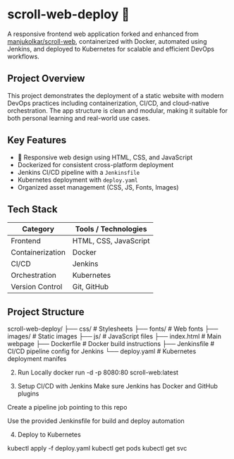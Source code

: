 # scroll-web-deploy 🚀

A responsive frontend web application forked and enhanced from [manjukolkar/scroll-web](https://github.com/manjukolkar/scroll-web), containerized with Docker, automated using Jenkins, and deployed to Kubernetes for scalable and efficient DevOps workflows.

##  Project Overview

This project demonstrates the deployment of a static website with modern DevOps practices including containerization, CI/CD, and cloud-native orchestration. The app structure is clean and modular, making it suitable for both personal learning and real-world use cases.

##  Key Features

- 🔹 Responsive web design using HTML, CSS, and JavaScript
- Dockerized for consistent cross-platform deployment
- Jenkins CI/CD pipeline with a `Jenkinsfile`
- Kubernetes deployment with `deploy.yaml`
- Organized asset management (CSS, JS, Fonts, Images)

## Tech Stack

| Category       | Tools / Technologies             |
|----------------|----------------------------------|
| Frontend       | HTML, CSS, JavaScript            |
| Containerization | Docker                         |
| CI/CD          | Jenkins                          |
| Orchestration  | Kubernetes                       |
| Version Control| Git, GitHub                      |

## Project Structure
scroll-web-deploy/
├── css/ # Stylesheets
├── fonts/ # Web fonts
├── images/ # Static images
├── js/ # JavaScript files
├── index.html # Main webpage
├── Dockerfile # Docker build instructions
├── Jenkinsfile # CI/CD pipeline config for Jenkins
└── deploy.yaml # Kubernetes deployment manifes

2. Run Locally
docker run -d -p 8080:80 scroll-web:latest

3. Setup CI/CD with Jenkins
Make sure Jenkins has Docker and GitHub plugins

Create a pipeline job pointing to this repo

Use the provided Jenkinsfile for build and deploy automation

4. Deploy to Kubernetes

kubectl apply -f deploy.yaml
kubectl get pods
kubectl get svc
